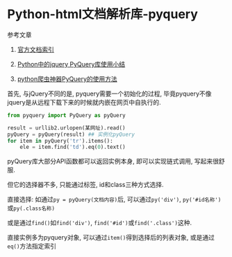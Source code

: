 # Python-html文档解析库-pyquery

参考文章

1. [官方文档索引](http://pythonhosted.org/pyquery/genindex.html)

2. [Python中的jquery PyQuery库使用小结](http://www.jb51.net/article/50069.htm)

3. [python爬虫神器PyQuery的使用方法](https://segmentfault.com/a/1190000005182997#articleHeader8)

首先, 与jQuery不同的是, pyquery需要一个初始化的过程, 毕竟pyquery不像jquery是从远程下载下来的时候就内嵌在网页中自执行的.

```py
from pyquery import PyQuery as pyQuery

result = urllib2.urlopen(某网址).read()
pyQuery = pyQuery(result) ## 实例化pyQuery
for item in pyQuery('tr').items():
    ele = item.find('td').eq(0).text()
```

pyQuery库大部分API函数都可以返回实例本身, 即可以实现链式调用, 写起来很舒服.

但它的选择器不多, 只能通过标签, id和class三种方式选择.

直接选择: 如通过`py = pyQuery(文档内容)`后, 可以通过`py('div')`, `py('#id名称')`或`py(.class名称)`

或是通过`find()`如`find('div')`, `find('#id')`或`find('.class')`这种.

直接实例多为pyquery对象, 可以通过`item()`得到选择后的列表对象, 或是通过`eq()`方法指定索引
